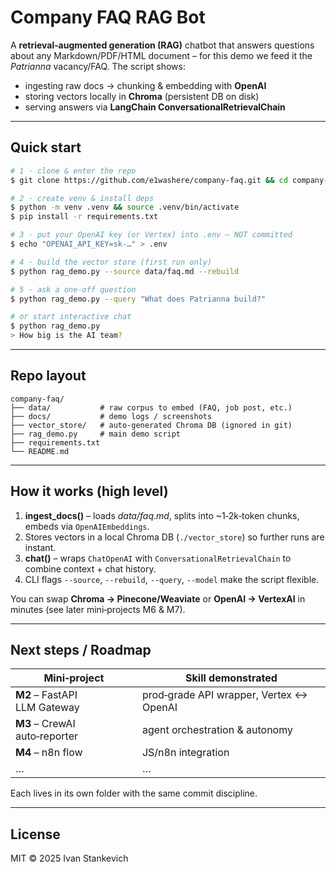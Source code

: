 # Company FAQ RAG Bot

A **retrieval‑augmented generation (RAG)** chatbot that answers questions about any Markdown/PDF/HTML document – for this demo we feed it the *Patrianna* vacancy/FAQ.  The script shows:

- ingesting raw docs → chunking & embedding with **OpenAI**
- storing vectors locally in **Chroma** (persistent DB on disk)
- serving answers via **LangChain ConversationalRetrievalChain**



---

## Quick start

```bash
# 1 · clone & enter the repo
$ git clone https://github.com/e1washere/company-faq.git && cd company-faq

# 2 · create venv & install deps
$ python -m venv .venv && source .venv/bin/activate
$ pip install -r requirements.txt

# 3 · put your OpenAI key (or Vertex) into .env – NOT committed
$ echo "OPENAI_API_KEY=sk‑…" > .env

# 4 · build the vector store (first run only)
$ python rag_demo.py --source data/faq.md --rebuild

# 5 · ask a one‑off question
$ python rag_demo.py --query "What does Patrianna build?"

# or start interactive chat
$ python rag_demo.py
> How big is the AI team?
```

---

## Repo layout

```
company-faq/
├── data/           # raw corpus to embed (FAQ, job post, etc.)
├── docs/           # demo logs / screenshots
├── vector_store/   # auto‑generated Chroma DB (ignored in git)
├── rag_demo.py     # main demo script
├── requirements.txt
└── README.md
```

---

## How it works (high level)

1. **ingest\_docs()** – loads *data/faq.md*, splits into \~1‑2k‑token chunks, embeds via `OpenAIEmbeddings`.
2. Stores vectors in a local Chroma DB (`./vector_store`) so further runs are instant.
3. **chat()** – wraps `ChatOpenAI` with `ConversationalRetrievalChain` to combine context + chat history.
4. CLI flags `--source`, `--rebuild`, `--query`, `--model` make the script flexible.

You can swap **Chroma → Pinecone/Weaviate** or **OpenAI → VertexAI** in minutes (see later mini‑projects M6 & M7).

---

## Next steps / Roadmap

| Mini‑project                  | Skill demonstrated                      |
| ----------------------------- | --------------------------------------- |
| **M2** – FastAPI LLM Gateway  | prod‑grade API wrapper, Vertex ↔ OpenAI |
| **M3** – CrewAI auto‑reporter | agent orchestration & autonomy          |
| **M4** – n8n flow             | JS/n8n integration                      |
| …                             | …                                       |

Each lives in its own folder with the same commit discipline.

---

## License

MIT © 2025 Ivan Stankevich

